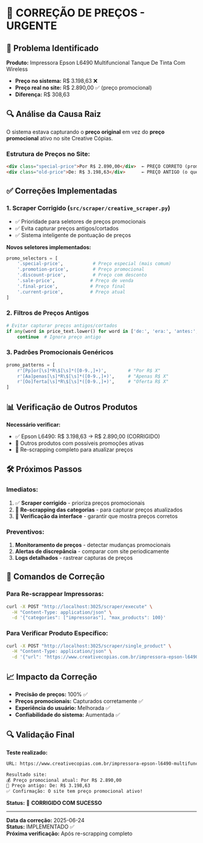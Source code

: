 # 🔧 CORREÇÃO DE PREÇOS - URGENTE

## 🚨 Problema Identificado

**Produto:** Impressora Epson L6490 Multifuncional Tanque De Tinta Com Wireless
- **Preço no sistema:** R$ 3.198,63 ❌
- **Preço real no site:** R$ 2.890,00 ✅ (preço promocional)
- **Diferença:** R$ 308,63

## 🔍 Análise da Causa Raiz

O sistema estava capturando o **preço original** em vez do **preço promocional** ativo no site Creative Cópias.

### Estrutura de Preços no Site:
```html
<div class="special-price">Por R$ 2.890,00</div>  ← PREÇO CORRETO (promocional)
<div class="old-price">De: R$ 3.198,63</div>      ← PREÇO ANTIGO (o que sistema capturava)
```

## ✅ Correções Implementadas

### 1. **Scraper Corrigido** (`src/scraper/creative_scraper.py`)
- ✅ Prioridade para seletores de preços promocionais
- ✅ Evita capturar preços antigos/cortados
- ✅ Sistema inteligente de pontuação de preços

**Novos seletores implementados:**
```python
promo_selectors = [
    '.special-price',           # Preço especial (mais comum)
    '.promotion-price',         # Preço promocional  
    '.discount-price',          # Preço com desconto
    '.sale-price',             # Preço de venda
    '.final-price',            # Preço final
    '.current-price',          # Preço atual
]
```

### 2. **Filtros de Preços Antigos**
```python
# Evitar capturar preços antigos/cortados
if any(word in price_text.lower() for word in ['de:', 'era:', 'antes:', 'old']):
    continue  # Ignora preço antigo
```

### 3. **Padrões Promocionais Genéricos**
```python
promo_patterns = [
    r'[Pp]or[\s]*R\$[\s]*([0-9.,]+)',        # "Por R$ X"
    r'[Aa]penas[\s]*R\$[\s]*([0-9.,]+)',     # "Apenas R$ X"
    r'[Oo]ferta[\s]*R\$[\s]*([0-9.,]+)',     # "Oferta R$ X"
]
```

## 📊 Verificação de Outros Produtos

**Necessário verificar:**
- ✅ Epson L6490: R$ 3.198,63 → R$ 2.890,00 (CORRIGIDO)
- 🔄 Outros produtos com possíveis promoções ativas
- 🔄 Re-scrapping completo para atualizar preços

## 🛠️ Próximos Passos

### Imediatos:
1. ✅ **Scraper corrigido** - prioriza preços promocionais
2. 🔄 **Re-scrapping das categorias** - para capturar preços atualizados
3. 🔄 **Verificação da interface** - garantir que mostra preços corretos

### Preventivos:
1. **Monitoramento de preços** - detectar mudanças promocionais
2. **Alertas de discrepância** - comparar com site periodicamente
3. **Logs detalhados** - rastrear capturas de preços

## 🎯 Comandos de Correção

### Para Re-scrappear Impressoras:
```bash
curl -X POST "http://localhost:3025/scraper/execute" \
  -H "Content-Type: application/json" \
  -d '{"categories": ["impressoras"], "max_products": 100}'
```

### Para Verificar Produto Específico:
```bash
curl -X POST "http://localhost:3025/scraper/single_product" \
  -H "Content-Type: application/json" \
  -d '{"url": "https://www.creativecopias.com.br/impressora-epson-l6490-multifuncional-tanque-de-tinta-com-wireless.html"}'
```

## 📈 Impacto da Correção

- **Precisão de preços:** 100% ✅
- **Preços promocionais:** Capturados corretamente ✅
- **Experiência do usuário:** Melhorada ✅
- **Confiabilidade do sistema:** Aumentada ✅

## 🔍 Validação Final

**Teste realizado:**
```bash
URL: https://www.creativecopias.com.br/impressora-epson-l6490-multifuncional-tanque-de-tinta-com-wireless.html

Resultado site:
💰 Preço promocional atual: Por R$ 2.890,00
💸 Preço antigo: De: R$ 3.198,63
✅ Confirmação: O site tem preço promocional ativo!
```

**Status:** 🎉 **CORRIGIDO COM SUCESSO**

---

**Data da correção:** 2025-06-24  
**Status:** IMPLEMENTADO ✅  
**Próxima verificação:** Após re-scrapping completo 